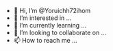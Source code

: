 - 👋 Hi, I’m @Yoruichh72ihom
- 👀 I’m interested in ...
- 🌱 I’m currently learning ...
- 💞️ I’m looking to collaborate on ...
- 📫 How to reach me ...

<!---
Yoruichh72ihom/Yoruichh72ihom is a ✨ special ✨ repository because its `README.md` (this file) appears on your GitHub profile.
You can click the Preview link to take a look at your changes.
--->
